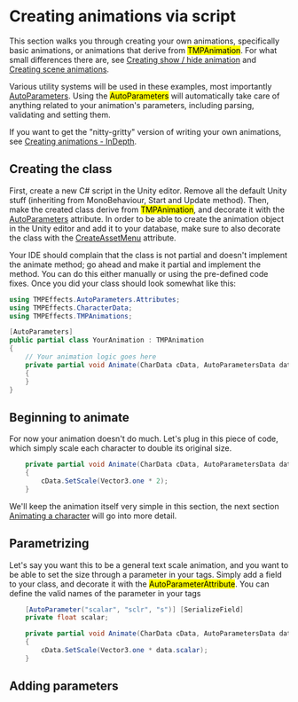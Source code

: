 <link rel="stylesheet" type="text/css" href="../styles.css">

# Creating animations via script
This section walks you through creating your own animations, specifically basic animations, or animations that derive from <mark class="markstyle">TMPAnimation</mark>.
For what small differences there are, see [Creating show / hide animation](#creating-show--hide-animations) and [Creating scene animations](#creating-scene-animations).

Various utility systems will be used in these examples, most importantly [AutoParameters](autoparameters.md).
Using the <mark class="markstyle">AutoParameters</mark> will automatically take care of anything related to your animation's parameters, including parsing, validating and setting them.

If you want to get the "nitty-gritty" version of writing your own animations, see [Creating animations - InDepth](creatinganimations_scriptindepth.md).

## Creating the class
First, create a new C# script in the Unity editor.
Remove all the default Unity stuff (inheriting from MonoBehaviour, Start and Update method).
Then, make the created class derive from <mark class="markstyle">TMPAnimation</mark>, and decorate it with the [AutoParameters](autoparameters.md) attribute.
In order to be able to create the animation object in the Unity editor and add it to your database, make sure to also decorate the class with the [CreateAssetMenu](https://docs.unity3d.com/ScriptReference/CreateAssetMenuAttribute.html) attribute.

Your IDE should complain that the class is not partial and doesn't implement the animate method; go ahead and make it partial and implement the method. You can do this either manually or using the pre-defined code fixes. Once you did your class should look somewhat like this:

```csharp
using TMPEffects.AutoParameters.Attributes;
using TMPEffects.CharacterData;
using TMPEffects.TMPAnimations;

[AutoParameters]
public partial class YourAnimation : TMPAnimation
{
    // Your animation logic goes here
    private partial void Animate(CharData cData, AutoParametersData data, IAnimationContext context)
    {
    }
}
```

## Beginning to animate
For now your animation doesn't do much.
Let's plug in this piece of code, which simply scale each character to double its original size.

```csharp
    private partial void Animate(CharData cData, AutoParametersData data, IAnimationContext context)
    {
        cData.SetScale(Vector3.one * 2);
    }
```

We'll keep the animation itself very simple in this section, the next section [Animating a character](animatingacharacter.md) will go into more detail.

## Parametrizing
Let's say you want this to be a general text scale animation, and you want to be able to set the size through a parameter in your tags.
Simply add a field to your class, and decorate it with the <mark class="markstyle">AutoParameterAttribute</mark>. You can define the valid names of the parameter in your tags

```csharp
    [AutoParameter("scalar", "sclr", "s")] [SerializeField]
    private float scalar;

    private partial void Animate(CharData cData, AutoParametersData data, IAnimationContext context)
    {
        cData.SetScale(Vector3.one * data.scalar);
    }
```

## Adding parameters


